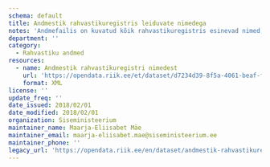 ```yaml
---
schema: default
title: Andmestik rahvastikuregistris leiduvate nimedega
notes: 'Andmefailis on kuvatud kõik rahvastikuregistris esinevad nimed, eristamata ees- ja perekonnanimesid. Andmed on 01.02.2018 seisuga.'
department: ''
category:
  - Rahvastiku andmed
resources:
  - name: Andmestik rahvastikuregistri nimedest
    url: 'https://opendata.riik.ee/et/dataset/d7234d39-8f5a-4061-beaf-fc066f92d4fe/resource/6c2d7599-9369-46d9-9b62-99ace0728b5f/download/koiknimedseisuga01.02.2018.xlsx'
    format: XML
license: ''
update_freq: ''
date_issued: 2018/02/01
date_modified: 2018/02/01
organization: Siseministeerium
maintainer_name: Maarja-Eliisabet Mäe
maintainer_email: maarja-eliisabet.mae@siseministeerium.ee
maintainer_phone: ''
legacy_url: 'https://opendata.riik.ee/en/dataset/andmestik-rahvastikuregistris-leiduvate-nimedega'
---
```

